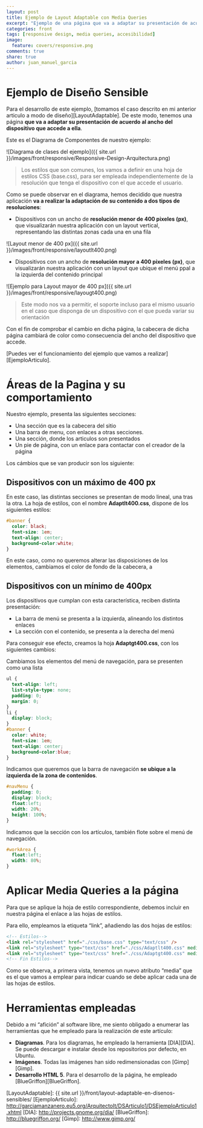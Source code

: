```yaml
---
layout: post
title: Ejemplo de Layout Adaptable con Media Queries
excerpt: "Ejemplo de una página que va a adaptar su presentación de acuerdo al ancho del dispositivo que accede a ella."
categories: front
tags: [responsive design, media queries, accesibilidad]
image:
  feature: covers/responsive.png
comments: true
share: true
author: juan_manuel_garcia
---
```


# Ejemplo de Diseño Sensible

Para el desarrollo de este ejemplo, [tomamos el caso descrito en mi anterior articulo a modo de diseño][LayoutAdaptable]. De este modo, tenemos una página **que va a adaptar su presentación de acuerdo al ancho del dispositivo que accede a ella**.

Este es el Diagrama de Componentes de nuestro ejemplo:

![Diagrama de clases del ejemplo]({{ site.url }}/images/front/responsive/Responsive-Design-Arquitectura.png)

> Los estilos que son comunes, los vamos a definir en una hoja de estilos CSS (base.css), para ser empleada independientemente de la resolución que tenga el dispositivo con el que accede el usuario.

Como se puede observar en el diagrama, hemos decidido que nuestra aplicación **va a realizar la adaptación de su contenido a dos tipos de resoluciones**:

* Dispositivos con un ancho de **resolución menor de 400 pixeles (px)**, que visualizarán nuestra aplicación con un layout vertical, representando las distintas zonas cada una en una fila

![Layout menor de 400 px]({{ site.url }}/images/front/responsive/layoutlt400.png)

* Dispositivos con un ancho de **resolución mayor a 400 pixeles (px)**, que visualizarán nuestra aplicación con un layout que ubique el menú ppal a la izquierda del contenido principal

![Ejemplo para Layout mayor de 400 px]({{ site.url }}/images/front/responsive/layougt400.png)

>Este modo nos va a permitir, el soporte incluso para el mismo usuario en el caso que disponga de un dispositivo con el que pueda variar su orientación

Con el fin de comprobar el cambio en dicha página, la cabecera de dicha página cambiará de color como consecuencia del ancho del dispositivo que accede.

[Puedes ver el funcionamiento del ejemplo que vamos a realizar][EjemploArticulo].

# Áreas de la Pagina y su comportamiento

Nuestro ejemplo, presenta las siguientes secciones:

* Una sección que es la cabecera del sitio
* Una barra de menu, con enlaces a otras secciones.
* Una sección, donde los articulos son presentados
* Un pie de página, con un enlace para contactar con el creador de la página

Los cámbios que se van producir son los siguiente:

## Dispositivos con un máximo de 400 px
En este caso, las distintas secciones se presentan de modo lineal, una tras la otra. La hoja de estilos, con el nombre **Adaptlt400.css**, dispone de los siguientes estilos:

~~~css
#banner {
  color: black;
  font-size: 1em;
  text-align: center;
  background-color:white;
}
~~~

En este caso, como no queremos alterar las disposiciones de los elementos, cambiamos el color de fondo de la cabecera, a

## Dispositivos con un mínimo de 400px
Los dispositivos que cumplan con esta característica, reciben distinta presentación:

*	La barra de menú se presenta a la izquierda, alineando los distintos enlaces
*	La sección con el contenido, se presenta a la derecha del menú

Para conseguir ese efecto, creamos la hoja **Adaptgt400.css**, con los siguientes cambios:

Cambiamos los elementos del menú de navegación, para se presenten como una lista

~~~css
ul {
  text-align: left;
  list-style-type: none;
  padding: 0;
  margin: 0;
}
li {
  display: block;
}
#banner {
  color: white;
  font-size: 1em;
  text-align: center;
  background-color:blue;
}
~~~

Indicamos que queremos que la barra de navegación **se ubique a la izquierda de la zona de contenidos**.

~~~css
#navMenu {
  padding: 0;
  display: block;
  float:left;
  width: 20%;
  height: 100%;
}
~~~

Indicamos que la sección con los artículos, también flote sobre el menú de navegación.

~~~css
#workArea {
  float:left;
  width: 80%;
}
~~~

# Aplicar Media Queries a la página
Para que se aplique la hoja de estilo correspondiente, debemos incluir en nuestra página el enlace a las hojas de estilos.

Para ello, empleamos la etiqueta “link”, añadiendo las dos hojas de estilos:

~~~html
<!-- Estilos-->
<link rel="stylesheet" href="./css/base.css" type="text/css" />
<link rel="stylesheet" type="text/css" href="./css/Adaptlt400.css" media=" (max-width: 400px)" />
<link rel="stylesheet" type="text/css" href="./css/Adaptgt400.css" media=" (min-width: 400px)" />
<!-- Fin Estilos-->
~~~

Como se observa, a primera vista, tenemos un nuevo atributo “media” que es el que vamos a emplear para indicar cuando se debe aplicar cada una de las hojas de estilos.

# Herramientas empleadas
Debido a mi “afición” al software libre, me siento obligado a enumerar las herramientas que he empleado para la realización de este artículo:


*	**Diagramas**. Para los diagramas, he empleado la herramienta [DIA][DIA]. Se puede descargar e instalar desde los repositorios por defecto, en Ubuntu.
* **Imágenes**. Todas las imágenes han sido redimensionadas con [Gimp][Gimp].
*	**Desarrollo HTML 5**. Para el desarrollo de la página, he empleado [BlueGriffon][BlueGriffon].

[LayoutAdaptable]: {{ site.url }}/front/layout-adaptable-en-disenos-sensibles/
[EjemploArticulo]: http://garciamanzanero.eu5.org/ArquitectoIt/DSArticulo1/DSEjemploArticulo1.xhtml
[DIA]: http://projects.gnome.org/dia/
[BlueGriffon]: http://bluegriffon.org/
[Gimp]: http://www.gimp.org/
